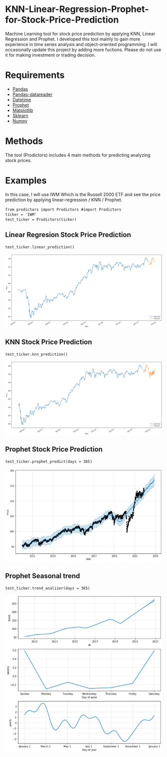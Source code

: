 # KNN-Linear-Regression-Prophet-for-Stock-Price-Prediction
Machine Learning tool for stock price prediction by applying KNN, Linear Regression and Prophet.
I developed this tool mainly to gain more experience in time series analysis and object-oriented programming. I will occasionally update this project by adding more fuctions. Please do not use it for making investment or trading decision. 
# Requirements
* [Pandas](https://pandas.pydata.org)
* [Pandas-datareader](https://pandas-datareader.readthedocs.io/en/latest)
* [Datetime](https://docs.python.org/3/library/datetime.html)
* [Prophet](https://facebook.github.io/prophet/docs/installation.html#installation-in-python)
* [Matplotlib](https://matplotlib.org/stable/users/index.html)
* [Sklearn](https://scikit-learn.org/stable/user_guide.html)
* [Numpy](https://numpy.org/doc/stable/)
# Methods
The tool (Prodictors) includes 4 main methods for predicting analyzing stock prices. 
# Examples
In this case, I will use IWM Which is the Russell 2000 ETF and see the price prediction by applying linear-regression / KNN / Prophet. 
```
from prodictors import Prodictors #import Prodictors
ticker = 'IWM'
test_ticker = Prodictors(ticker)
```

## Linear Regresion Stock Price Prediction
```
test_ticker.linear_prediction() 
```
![](images/LinearRegressionPrediction.png)

## KNN Stock Price Prediction
```
test_ticker.knn_prediction()
```
![](images/KNNPrediction.png)

## Prophet Stock Price Prediction
```
test_ticker.prophet_predict(days = 365)
```
![](images/ProphetPrediction.png)

## Prophet Seasonal trend
```
test_ticker.trend_analizer(days = 365)
```
![](images/TrendAnalizer.png)

